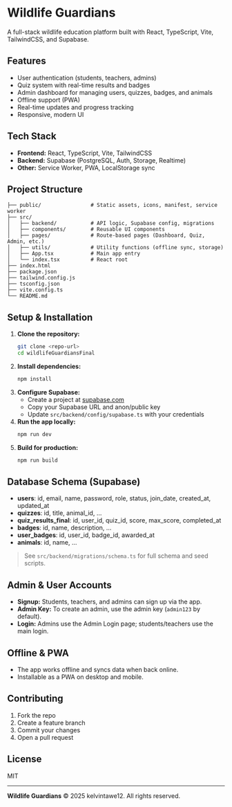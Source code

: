 # Wildlife Guardians

A full-stack wildlife education platform built with React, TypeScript, Vite, TailwindCSS, and Supabase.

## Features
- User authentication (students, teachers, admins)
- Quiz system with real-time results and badges
- Admin dashboard for managing users, quizzes, badges, and animals
- Offline support (PWA)
- Real-time updates and progress tracking
- Responsive, modern UI

## Tech Stack
- **Frontend:** React, TypeScript, Vite, TailwindCSS
- **Backend:** Supabase (PostgreSQL, Auth, Storage, Realtime)
- **Other:** Service Worker, PWA, LocalStorage sync

## Project Structure
```
├── public/                # Static assets, icons, manifest, service worker
├── src/
│   ├── backend/           # API logic, Supabase config, migrations
│   ├── components/        # Reusable UI components
│   ├── pages/             # Route-based pages (Dashboard, Quiz, Admin, etc.)
│   ├── utils/             # Utility functions (offline sync, storage)
│   ├── App.tsx            # Main app entry
│   └── index.tsx          # React root
├── index.html
├── package.json
├── tailwind.config.js
├── tsconfig.json
├── vite.config.ts
└── README.md
```

## Setup & Installation
1. **Clone the repository:**
   ```sh
   git clone <repo-url>
   cd wildlifeGuardiansFinal
   ```
2. **Install dependencies:**
   ```sh
   npm install
   ```
3. **Configure Supabase:**
   - Create a project at [supabase.com](https://supabase.com/)
   - Copy your Supabase URL and anon/public key
   - Update `src/backend/config/supabase.ts` with your credentials
4. **Run the app locally:**
   ```sh
   npm run dev
   ```
5. **Build for production:**
   ```sh
   npm run build
   ```

## Database Schema (Supabase)
- **users**: id, email, name, password, role, status, join_date, created_at, updated_at
- **quizzes**: id, title, animal_id, ...
- **quiz_results_final**: id, user_id, quiz_id, score, max_score, completed_at
- **badges**: id, name, description, ...
- **user_badges**: id, user_id, badge_id, awarded_at
- **animals**: id, name, ...

> See `src/backend/migrations/schema.ts` for full schema and seed scripts.

## Admin & User Accounts
- **Signup:** Students, teachers, and admins can sign up via the app.
- **Admin Key:** To create an admin, use the admin key (`admin123` by default).
- **Login:** Admins use the Admin Login page; students/teachers use the main login.

## Offline & PWA
- The app works offline and syncs data when back online.
- Installable as a PWA on desktop and mobile.

## Contributing
1. Fork the repo
2. Create a feature branch
3. Commit your changes
4. Open a pull request

## License
MIT

---

**Wildlife Guardians** © 2025 kelvintawe12. All rights reserved.
